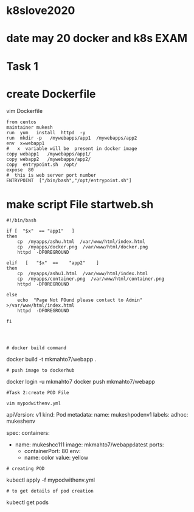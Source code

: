 # k8slove2020

# date may 20 docker and k8s EXAM
# Task 1
# create Dockerfile
vim Dockerfile
~~~
from centos
maintainer mukesh
run  yum   install  httpd  -y
run  mkdir -p   /mywebapps/app1  /mywebapps/app2
env  x=webapp1
#   x  variable will be  present in docker image
copy webapp1   /mywebapps/app1/
copy webapp2   /mywebapps/app2/
copy  entrypoint.sh  /opt/
expose  80
#  this is web server port number  
ENTRYPOINT  ["/bin/bash","/opt/entrypoint.sh"]

~~~
# make script File startweb.sh
~~~
#!/bin/bash

if [  "$x"  == "app1"   ]
then
    cp  /myapps/ashu.html  /var/www/html/index.html
    cp  /myapps/docker.png  /var/www/html/docker.png
    httpd  -DFOREGROUND 

elif   [   "$x"  ==    "app2"    ]
then
    cp  /myapps/ashu1.html  /var/www/html/index.html
    cp  /myapps/container.png  /var/www/html/container.png
    httpd  -DFOREGROUND 

else 
	echo  "Page Not FOund please contact to Admin"  >/var/www/html/index.html
	httpd  -DFOREGROUND 

fi 




# docker build command

~~~
docker build -t mkmahto7/webapp .
~~~
# push image to dockerhub

~~~
docker login -u mkmahto7
docker push mkmahto7/webapp
~~~
#Task 2:create POD File

vim mypodwithenv.yml
~~~
apiVersion: v1
kind: Pod
metadata:
 name: mukeshpodenv1
 labels:
  adhoc: mukeshenv

spec:
 containers:
  - name: mukeshcc111
    image: mkmahto7/webapp:latest
    ports:
     - containerPort: 80
    env:   
     - name: color 
       value: yellow  
~~~
# creating POD 

~~~
 kubectl apply -f mypodwithenv.yml
~~~
# to get details of pod creation
~~~
kubectl get pods
~~~



